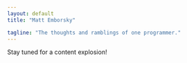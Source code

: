 ```yaml
---
layout: default
title: "Matt Emborsky"

tagline: "The thoughts and ramblings of one programmer."
---
```

Stay tuned for a content explosion!